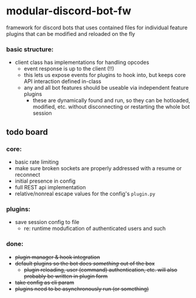 # modular-discord-bot-fw
framework for discord bots that uses contained files for individual feature plugins that can be modified and reloaded on the fly

### basic structure:
* client class has implementations for handling opcodes
    * event response is up to the client (!!)
    * this lets us expose events for plugins to hook into, but keeps core API interaction defined in-class
    * any and all bot features should be useable via independent feature plugins
        * these are dynamically found and run, so they can be hotloaded, modified, etc. without disconnecting or restarting the whole bot session

## todo board

### core:
* basic rate limiting
* make sure broken sockets are properly addressed with a resume or reconnect
* initial presence in config
* full REST api implementation
* relative/nonreal escape values for the config's `plugin.py`


### plugins:
* save session config to file
    * re: runtime modufication of authenticated users and such

### done:
* ~~plugin manager & hook integration~~
* ~~default plugins so the bot does _something_ out of the box~~
    * ~~plugin reloading, user (command) authentication, etc. will also probably be written in plugin form~~
* ~~take config as cli param~~
* ~~plugins need to be asynchronously run (or something)~~